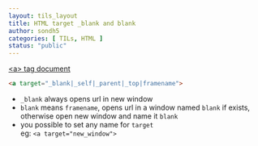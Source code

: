 ```yaml
---
layout: tils_layout
title: HTML target _blank and blank
author: sondh5
categories: [ TILs, HTML ]
status: "public"
---
```


<a href="https://www.w3schools.com/tags/att_a_target.asp" target="_blank"> &lt;a&gt; tag document</a>

```html
<a target="_blank|_self|_parent|_top|framename">
```

- `_blank` always opens url in new window
- `blank` means `framename`, opens url in a window named `blank` if exists, otherwise open new window and name it `blank`
- you possible to set any name for `target` <br>eg: `<a target="new_window">`
